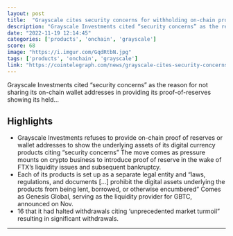 ```yaml
---
layout: post
title:  "Grayscale cites security concerns for withholding on-chain proof of reserves"
description: "Grayscale Investments cited “security concerns” as the reason for not sharing its on-chain wallet addresses in providing its proof-of-reserves showing its held..."
date: "2022-11-19 12:14:45"
categories: ['products', 'onchain', 'grayscale']
score: 68
image: "https://i.imgur.com/GqdRtbN.jpg"
tags: ['products', 'onchain', 'grayscale']
link: "https://cointelegraph.com/news/grayscale-cites-security-concerns-for-withholding-on-chain-proof-of-reserves/amp"
---
```


Grayscale Investments cited “security concerns” as the reason for not sharing its on-chain wallet addresses in providing its proof-of-reserves showing its held...

## Highlights

- Grayscale Investments refuses to provide on-chain proof of reserves or wallet addresses to show the underlying assets of its digital currency products citing “security concerns” The move comes as pressure mounts on crypto business to introduce proof of reserve in the wake of FTX’s liquidity issues and subsequent bankruptcy.
- Each of its products is set up as a separate legal entity and “laws, regulations, and documents [...] prohibit the digital assets underlying the products from being lent, borrowed, or otherwise encumbered” Comes as Genesis Global, serving as the liquidity provider for GBTC, announced on Nov.
- 16 that it had halted withdrawals citing ‘unprecedented market turmoil” resulting in significant withdrawals.

---
